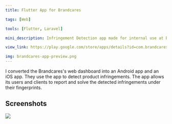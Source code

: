 ```yaml
---
title: Flutter App for Brandcares

tags: [Web]

tools: [Flutter, Laravel]

mini_description: Infringement Detection app made for internal use at Brandcares.

view_link: https://play.google.com/store/apps/details?id=com.brandcares.brandcares

img: brandcares-app-preview.png
---
```


I converted the Brandcares's web dashboard into an Android app and an iOS app. They use the app to detect product infringements. The app allows its users and clients to report and solve the detected infringements under their fingerprints.

## Screenshots

![](//images/projects/brandcares-app.png)
